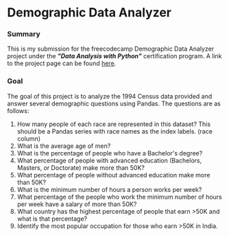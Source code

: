 # Demographic Data Analyzer

### Summary
This is my submission for the freecodecamp Demographic Data Analyzer project under the ***"Data Analysis with Python"*** certification program. A link to the project page can be found [here](https://www.freecodecamp.org/learn/data-analysis-with-python/data-analysis-with-python-projects/demographic-data-analyzer).

### Goal
The goal of this project is to analyze the 1994 Census data provided and answer several demographic questions using Pandas. The questions are as follows:

1. How many people of each race are represented in this dataset? This should be a Pandas series with race names as the index labels. (race column)
2. What is the average age of men?
3. What is the percentage of people who have a Bachelor's degree?
4. What percentage of people with advanced education (Bachelors, Masters, or Doctorate) make more than 50K?
5. What percentage of people without advanced education make more than 50K?
6. What is the minimum number of hours a person works per week?
7. What percentage of the people who work the minimum number of hours per week have a salary of more than 50K?
8. What country has the highest percentage of people that earn >50K and what is that percentage?
9. Identify the most popular occupation for those who earn >50K in India.
